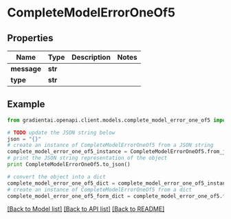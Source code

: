 # CompleteModelErrorOneOf5


## Properties
Name | Type | Description | Notes
------------ | ------------- | ------------- | -------------
**message** | **str** |  | 
**type** | **str** |  | 

## Example

```python
from gradientai.openapi.client.models.complete_model_error_one_of5 import CompleteModelErrorOneOf5

# TODO update the JSON string below
json = "{}"
# create an instance of CompleteModelErrorOneOf5 from a JSON string
complete_model_error_one_of5_instance = CompleteModelErrorOneOf5.from_json(json)
# print the JSON string representation of the object
print CompleteModelErrorOneOf5.to_json()

# convert the object into a dict
complete_model_error_one_of5_dict = complete_model_error_one_of5_instance.to_dict()
# create an instance of CompleteModelErrorOneOf5 from a dict
complete_model_error_one_of5_form_dict = complete_model_error_one_of5.from_dict(complete_model_error_one_of5_dict)
```
[[Back to Model list]](../README.md#documentation-for-models) [[Back to API list]](../README.md#documentation-for-api-endpoints) [[Back to README]](../README.md)


